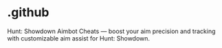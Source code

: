 # .github
Hunt: Showdown Aimbot Cheats — boost your aim precision and tracking with customizable aim assist for Hunt: Showdown.
